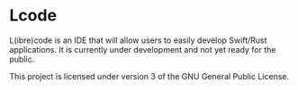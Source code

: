 # Lcode
L(ibre)code is an IDE that will allow users to easily develop Swift/Rust applications. It is currently under development and not yet ready for the public.

This project is licensed under version 3 of the GNU General Public License.
